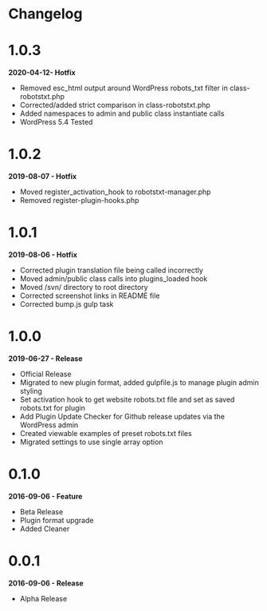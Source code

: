 # Changelog

# 1.0.3
**2020-04-12- Hotfix**

* Removed esc_html output around WordPress robots_txt filter in class-robotstxt.php
* Corrected/added strict comparison in class-robotstxt.php
* Added namespaces to admin and public class instantiate calls
* WordPress 5.4 Tested

# 1.0.2
**2019-08-07 - Hotfix**

* Moved register_activation_hook to robotstxt-manager.php
* Removed register-plugin-hooks.php

# 1.0.1
**2019-08-06 - Hotfix**

* Corrected plugin translation file being called incorrectly
* Moved admin/public class calls into plugins_loaded hook
* Moved /svn/ directory to root directory
* Corrected screenshot links in README file
* Corrected bump.js gulp task

# 1.0.0
**2019-06-27 - Release**

* Official Release
* Migrated to new plugin format, added gulpfile.js to manage plugin admin styling
* Set activation hook to get website robots.txt file and set as saved robots.txt for plugin
* Add Plugin Update Checker for Github release updates via the WordPress admin
* Created viewable examples of preset robots.txt files
* Migrated settings to use single array option

# 0.1.0
**2016-09-06 - Feature**

* Beta Release
* Plugin format upgrade
* Added Cleaner

# 0.0.1
**2016-09-06 - Release**

* Alpha Release
